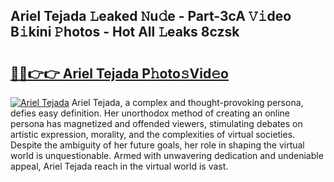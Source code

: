 ## Ariel Tejada 𝙻eaked 𝙽u𝚍e - Part-3cA 𝚅𝚒deo B𝚒kini 𝙿hotos - Hot All 𝙻eaks 8czsk

# <h2><a href="http://ld3wf7q.urlbe.top/?page=Ariel+Tejada">🔗🔗👉👉 Ariel Tejada P𝚑oto𝚜Vid𝚎o</a></h2>

[![Ariel Tejada](https://i.imgur.com/eBuTRDB.gif)](http://ld3wf7q.urlbe.top/?page=Ariel+Tejada)
Ariel Tejada, a complex and thought-provoking persona, defies easy definition. Her unorthodox method of creating an online persona has magnetized and offended viewers, stimulating debates on artistic expression, morality, and the complexities of virtual societies. Despite the ambiguity of her future goals, her role in shaping the virtual world is unquestionable. Armed with unwavering dedication and undeniable appeal, Ariel Tejada reach in the virtual world is vast.
